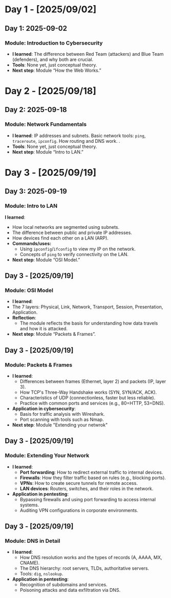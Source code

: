 # Day 1 - [2025/09/02]
## Day 1: 2025-09-02
### Module: Introduction to Cybersecurity
- **I learned**: The difference between Red Team (attackers) and Blue Team (defenders), and why both are crucial.
- **Tools**: None yet, just conceptual theory.
- **Next step**: Module “How the Web Works.”

# Day 2 - [2025/09/18]
## Day 2: 2025-09-18
### Module: Network Fundamentals
- **I learned**: IP addresses and subnets. Basic network tools: `ping`, `traceroute`, `ipconfig`. How routing and DNS work. .
- **Tools**: None yet, just conceptual theory.
- **Next step**: Module “Intro to LAN.”

# Day 3 - [2025/09/19]
## Day 3: 2025-09-19
### Module: Intro to LAN
 **I learned**: 
  - How local networks are segmented using subnets.
  - The difference between public and private IP addresses.
  - How devices find each other on a LAN (ARP).
- **Commands/uses:** 
  - Using `ipconfig`/`ifconfig` to view my IP on the network.
  - Concepts of `ping` to verify connectivity on the LAN.
- **Next step**: Module “OSI Model.”

## Day 3 - [2025/09/19]
### Module: OSI Model
- **I learned**:
- The 7 layers: Physical, Link, Network, Transport, Session, Presentation, Application.
- **Reflection**: 
  - The module reflects the basis for understanding how data travels and how it is attacked.
- **Next step**: Module “Packets & Frames”.

## Day 3 - [2025/09/19]
### Module: Packets & Frames
- **I learned**: 
  - Differences between frames (Ethernet, layer 2) and packets (IP, layer 3).
  - How TCP's Three-Way Handshake works (SYN, SYN/ACK, ACK).
  - Characteristics of UDP (connectionless, faster but less reliable).
  - Practice with common ports and services (e.g., 80=HTTP, 53=DNS).
- **Application in cybersecurity**:
  - Basis for traffic analysis with Wireshark.
  - Port scanning with tools such as Nmap.
- **Next step**: Module "Extending your netwrok"

## Day 3 - [2025/09/19]
### Module: Extending Your Network
- **I learned**:
  - **Port forwarding**: How to redirect external traffic to internal devices.
  - **Firewalls**: How they filter traffic based on rules (e.g., blocking ports).
  - **VPNs**: How to create secure tunnels for remote access.
  - **LAN devices**: Routers, switches, and their roles in the network.
- **Application in pentesting**:
  - Bypassing firewalls and using port forwarding to access internal systems.
  - Auditing VPN configurations in corporate environments.
 
## Day 3 - [2025/09/19]
### Module: DNS in Detail
- **I learned**: 
  - How DNS resolution works and the types of records (A, AAAA, MX, CNAME).
  - The DNS hierarchy: root servers, TLDs, authoritative servers.
  - Tools: `dig`, `nslookup`.
- **Application in pentesting**:
  - Recognition of subdomains and services.
  - Poisoning attacks and data exfiltration via DNS.
